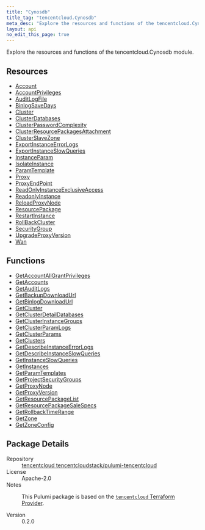 ```yaml
---
title: "Cynosdb"
title_tag: "tencentcloud.Cynosdb"
meta_desc: "Explore the resources and functions of the tencentcloud.Cynosdb module."
layout: api
no_edit_this_page: true
---
```


<!-- WARNING: this file was generated by Pulumi Docs Generator. -->
<!-- Do not edit by hand unless you're certain you know what you are doing! -->

Explore the resources and functions of the tencentcloud.Cynosdb module.

<h2 id="resources">Resources</h2>
<ul class="api">
    <li><a href="account/" title="Account"><span class="api-symbol api-symbol--resource"></span>Account</a></li>
    <li><a href="accountprivileges/" title="AccountPrivileges"><span class="api-symbol api-symbol--resource"></span>AccountPrivileges</a></li>
    <li><a href="auditlogfile/" title="AuditLogFile"><span class="api-symbol api-symbol--resource"></span>AuditLogFile</a></li>
    <li><a href="binlogsavedays/" title="BinlogSaveDays"><span class="api-symbol api-symbol--resource"></span>BinlogSaveDays</a></li>
    <li><a href="cluster/" title="Cluster"><span class="api-symbol api-symbol--resource"></span>Cluster</a></li>
    <li><a href="clusterdatabases/" title="ClusterDatabases"><span class="api-symbol api-symbol--resource"></span>ClusterDatabases</a></li>
    <li><a href="clusterpasswordcomplexity/" title="ClusterPasswordComplexity"><span class="api-symbol api-symbol--resource"></span>ClusterPasswordComplexity</a></li>
    <li><a href="clusterresourcepackagesattachment/" title="ClusterResourcePackagesAttachment"><span class="api-symbol api-symbol--resource"></span>ClusterResourcePackagesAttachment</a></li>
    <li><a href="clusterslavezone/" title="ClusterSlaveZone"><span class="api-symbol api-symbol--resource"></span>ClusterSlaveZone</a></li>
    <li><a href="exportinstanceerrorlogs/" title="ExportInstanceErrorLogs"><span class="api-symbol api-symbol--resource"></span>ExportInstanceErrorLogs</a></li>
    <li><a href="exportinstanceslowqueries/" title="ExportInstanceSlowQueries"><span class="api-symbol api-symbol--resource"></span>ExportInstanceSlowQueries</a></li>
    <li><a href="instanceparam/" title="InstanceParam"><span class="api-symbol api-symbol--resource"></span>InstanceParam</a></li>
    <li><a href="isolateinstance/" title="IsolateInstance"><span class="api-symbol api-symbol--resource"></span>IsolateInstance</a></li>
    <li><a href="paramtemplate/" title="ParamTemplate"><span class="api-symbol api-symbol--resource"></span>ParamTemplate</a></li>
    <li><a href="proxy/" title="Proxy"><span class="api-symbol api-symbol--resource"></span>Proxy</a></li>
    <li><a href="proxyendpoint/" title="ProxyEndPoint"><span class="api-symbol api-symbol--resource"></span>ProxyEndPoint</a></li>
    <li><a href="readonlyinstanceexclusiveaccess/" title="ReadOnlyInstanceExclusiveAccess"><span class="api-symbol api-symbol--resource"></span>ReadOnlyInstanceExclusiveAccess</a></li>
    <li><a href="readonlyinstance/" title="ReadonlyInstance"><span class="api-symbol api-symbol--resource"></span>ReadonlyInstance</a></li>
    <li><a href="reloadproxynode/" title="ReloadProxyNode"><span class="api-symbol api-symbol--resource"></span>ReloadProxyNode</a></li>
    <li><a href="resourcepackage/" title="ResourcePackage"><span class="api-symbol api-symbol--resource"></span>ResourcePackage</a></li>
    <li><a href="restartinstance/" title="RestartInstance"><span class="api-symbol api-symbol--resource"></span>RestartInstance</a></li>
    <li><a href="rollbackcluster/" title="RollBackCluster"><span class="api-symbol api-symbol--resource"></span>RollBackCluster</a></li>
    <li><a href="securitygroup/" title="SecurityGroup"><span class="api-symbol api-symbol--resource"></span>SecurityGroup</a></li>
    <li><a href="upgradeproxyversion/" title="UpgradeProxyVersion"><span class="api-symbol api-symbol--resource"></span>UpgradeProxyVersion</a></li>
    <li><a href="wan/" title="Wan"><span class="api-symbol api-symbol--resource"></span>Wan</a></li>
</ul>

<h2 id="functions">Functions</h2>
<ul class="api">
    <li><a href="getaccountallgrantprivileges/" title="GetAccountAllGrantPrivileges"><span class="api-symbol api-symbol--function"></span>GetAccountAllGrantPrivileges</a></li>
    <li><a href="getaccounts/" title="GetAccounts"><span class="api-symbol api-symbol--function"></span>GetAccounts</a></li>
    <li><a href="getauditlogs/" title="GetAuditLogs"><span class="api-symbol api-symbol--function"></span>GetAuditLogs</a></li>
    <li><a href="getbackupdownloadurl/" title="GetBackupDownloadUrl"><span class="api-symbol api-symbol--function"></span>GetBackupDownloadUrl</a></li>
    <li><a href="getbinlogdownloadurl/" title="GetBinlogDownloadUrl"><span class="api-symbol api-symbol--function"></span>GetBinlogDownloadUrl</a></li>
    <li><a href="getcluster/" title="GetCluster"><span class="api-symbol api-symbol--function"></span>GetCluster</a></li>
    <li><a href="getclusterdetaildatabases/" title="GetClusterDetailDatabases"><span class="api-symbol api-symbol--function"></span>GetClusterDetailDatabases</a></li>
    <li><a href="getclusterinstancegroups/" title="GetClusterInstanceGroups"><span class="api-symbol api-symbol--function"></span>GetClusterInstanceGroups</a></li>
    <li><a href="getclusterparamlogs/" title="GetClusterParamLogs"><span class="api-symbol api-symbol--function"></span>GetClusterParamLogs</a></li>
    <li><a href="getclusterparams/" title="GetClusterParams"><span class="api-symbol api-symbol--function"></span>GetClusterParams</a></li>
    <li><a href="getclusters/" title="GetClusters"><span class="api-symbol api-symbol--function"></span>GetClusters</a></li>
    <li><a href="getdescribeinstanceerrorlogs/" title="GetDescribeInstanceErrorLogs"><span class="api-symbol api-symbol--function"></span>GetDescribeInstanceErrorLogs</a></li>
    <li><a href="getdescribeinstanceslowqueries/" title="GetDescribeInstanceSlowQueries"><span class="api-symbol api-symbol--function"></span>GetDescribeInstanceSlowQueries</a></li>
    <li><a href="getinstanceslowqueries/" title="GetInstanceSlowQueries"><span class="api-symbol api-symbol--function"></span>GetInstanceSlowQueries</a></li>
    <li><a href="getinstances/" title="GetInstances"><span class="api-symbol api-symbol--function"></span>GetInstances</a></li>
    <li><a href="getparamtemplates/" title="GetParamTemplates"><span class="api-symbol api-symbol--function"></span>GetParamTemplates</a></li>
    <li><a href="getprojectsecuritygroups/" title="GetProjectSecurityGroups"><span class="api-symbol api-symbol--function"></span>GetProjectSecurityGroups</a></li>
    <li><a href="getproxynode/" title="GetProxyNode"><span class="api-symbol api-symbol--function"></span>GetProxyNode</a></li>
    <li><a href="getproxyversion/" title="GetProxyVersion"><span class="api-symbol api-symbol--function"></span>GetProxyVersion</a></li>
    <li><a href="getresourcepackagelist/" title="GetResourcePackageList"><span class="api-symbol api-symbol--function"></span>GetResourcePackageList</a></li>
    <li><a href="getresourcepackagesalespecs/" title="GetResourcePackageSaleSpecs"><span class="api-symbol api-symbol--function"></span>GetResourcePackageSaleSpecs</a></li>
    <li><a href="getrollbacktimerange/" title="GetRollbackTimeRange"><span class="api-symbol api-symbol--function"></span>GetRollbackTimeRange</a></li>
    <li><a href="getzone/" title="GetZone"><span class="api-symbol api-symbol--function"></span>GetZone</a></li>
    <li><a href="getzoneconfig/" title="GetZoneConfig"><span class="api-symbol api-symbol--function"></span>GetZoneConfig</a></li>
</ul>

<h2 id="package-details">Package Details</h2>
<dl class="package-details">
	<dt>Repository</dt>
	<dd><a href="https://github.com/tencentcloudstack/pulumi-tencentcloud">tencentcloud tencentcloudstack/pulumi-tencentcloud</a></dd>
	<dt>License</dt>
	<dd>Apache-2.0</dd>
	<dt>Notes</dt>
	<dd><p>This Pulumi package is based on the <a href="https://github.com/tencentcloudstack/terraform-provider-tencentcloud"><code>tencentcloud</code> Terraform Provider</a>.</p>
</dd>
	<dt>Version</dt>
	<dd>0.2.0</dd>
</dl>

